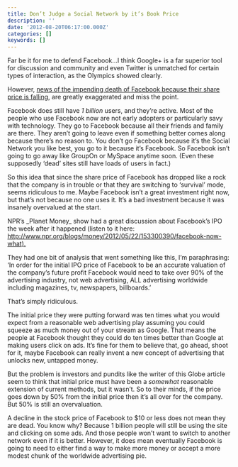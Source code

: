 ```yaml
---
title: Don’t Judge a Social Network by it’s Book Price
description: ''
date: '2012-08-20T06:17:00.000Z'
categories: []
keywords: []
---
```


Far be it for me to defend Facebook…I think Google+ is a far superior tool for discussion and community and even Twitter is unmatched for certain types of interaction, as the Olympics showed clearly.  
  
However, [news of the impending death of Facebook because their share price is falling](http://www.theglobeandmail.com/globe-investor/markets/market-blog/looking-for-the-bottom-of-a-fast-sinking-facebook/article4486578/), are greatly exaggerated and miss the point.

Facebook does still have _1 billion_ users, and they’re active. Most of the people who use Facebook now are not early adopters or particularly savy with technology. They go to Facebook because all their friends and family are there. They aren’t going to leave even if something better comes along because there’s no reason to. You don’t go Facebook because it’s the Social Network you like best, you go to it because it’s Facebook. So Facebook isn’t going to go away like GroupOn or MySpace anytime soon. (Even these supposedly ‘dead’ sites still have loads of users in fact.)  
  
So this idea that since the share price of Facebook has dropped like a rock that the company is in trouble or that they are switching to ‘survival’ mode, seems ridiculous to me. Maybe Facebook isn’t a great investment right now, but that’s not because no one uses it. It’s a bad investment because it was insanely overvalued at the start.  
  
NPR’s \_Planet Money\_ show had a great discussion about Facebook’s IPO the week after it happened (listen to it here: [http://www.npr.org/blogs/money/2012/05/22/153300390/facebook-now-what).](http://www.npr.org/blogs/money/2012/05/22/153300390/facebook-now-what%29.)  
  
They had one bit of analysis that went something like this, I’m paraphrasing: ‘In order for the initial IPO price of Facebook to be an accurate valuation of the company’s future profit Facebook would need to take over 90% of the advertising industry, not web advertising, ALL advertising worldwide including magazines, tv, newspapers, billboards.’  
  
That’s simply ridiculous.  
  
The initial price they were putting forward was ten times what you would expect from a reasonable web advertising play assuming you could squeeze as much money out of your stream as Google. That means the people at Facebook thought they could do ten times better than Google at making users click on ads. It’s fine for them to believe that, go ahead, shoot for it, maybe Facebook can really invent a new concept of advertising that unlocks new, untapped money.

But the problem is investors and pundits like the writer of this Globe article seem to think that initial price must have been a _somewhat_ reasonable extension of current methods, but it wasn’t. So to their minds, if the price goes down by 50% from the initial price then it’s all over for the company. But 50% is still an overvaluation.  
  
A decline in the stock price of Facebook to $10 or less does not mean they are dead. You know why? Because 1 billion people will still be using the site and clicking on some ads. And those people won’t want to switch to another network even if it is better. However, it does mean eventually Facebook is going to need to either find a way to make more money or accept a more modest chunk of the worldwide advertising pie.
